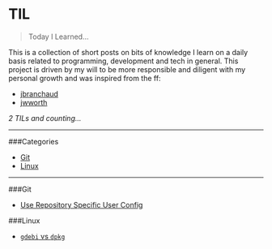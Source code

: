 # TIL
>Today I Learned...

This is a collection of short posts on bits of knowledge I learn on a daily basis related to programming, development and tech in general. This project is driven by my will to be more responsible and diligent with my personal growth and was inspired from the ff:

* [jbranchaud](https://github.com/jbranchaud/til)
* [jwworth](https://github.com/jwworth/til)


_2 TILs and counting..._


---

###Categories
* [Git](#git)
* [Linux](#linux)

---

###Git
* [Use Repository Specific User Config](git/use-repository-specific-user-config.md)

###Linux
* [`gdebi` vs `dpkg`](linux/gdebi-vs-dpkg.md)
